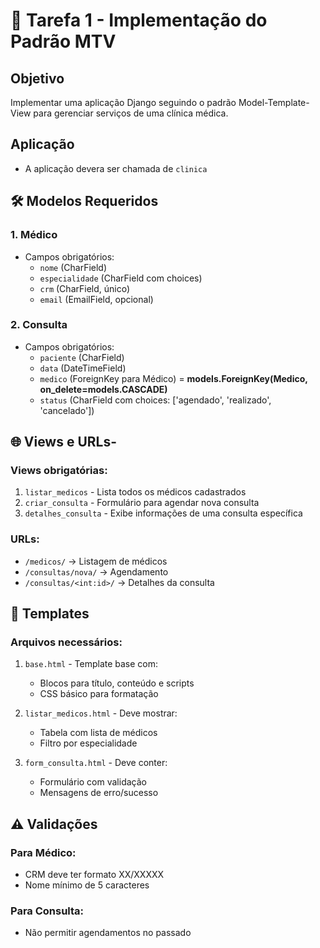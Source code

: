 # 📌 Tarefa 1 - Implementação do Padrão MTV

## Objetivo
Implementar uma aplicação Django seguindo o padrão Model-Template-View para gerenciar serviços de uma clínica médica.

## Aplicação
- A aplicação devera ser chamada de `clinica`

## 🛠 Modelos Requeridos

### 1. Médico
- Campos obrigatórios:
  - `nome` (CharField)
  - `especialidade` (CharField com choices)
  - `crm` (CharField, único)
  - `email` (EmailField, opcional)

### 2. Consulta
- Campos obrigatórios:
  - `paciente` (CharField)
  - `data` (DateTimeField)
  - `medico` (ForeignKey para Médico) = **models.ForeignKey(Medico, on_delete=models.CASCADE)**
  - `status` (CharField com choices: ['agendado', 'realizado', 'cancelado'])

## 🌐 Views e URLs-

### Views obrigatórias:
1. `listar_medicos` - Lista todos os médicos cadastrados
2. `criar_consulta` - Formulário para agendar nova consulta
3. `detalhes_consulta` - Exibe informações de uma consulta específica

### URLs:
- `/medicos/` → Listagem de médicos
- `/consultas/nova/` → Agendamento
- `/consultas/<int:id>/` → Detalhes da consulta

## 🎨 Templates

### Arquivos necessários:
1. `base.html` - Template base com:
   - Blocos para título, conteúdo e scripts
   - CSS básico para formatação

2. `listar_medicos.html` - Deve mostrar:
   - Tabela com lista de médicos
   - Filtro por especialidade

3. `form_consulta.html` - Deve conter:
   - Formulário com validação
   - Mensagens de erro/sucesso

## ⚠️ Validações

### Para Médico:
- CRM deve ter formato XX/XXXXX
- Nome mínimo de 5 caracteres

### Para Consulta:
- Não permitir agendamentos no passado
